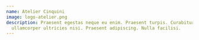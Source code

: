 ```yaml
---
name: Atelier Cinquini
image: logo-atelier.png
description: Praesent egestas neque eu enim. Praesent turpis. Curabitur
  ullamcorper ultricies nisi. Praesent adipiscing. Nulla facilisi.
---
```

